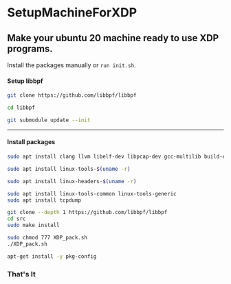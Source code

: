 # SetupMachineForXDP
## Make your ubuntu 20 machine ready to use XDP programs.
Install the packages manually or `run init.sh`.

#### Setup libbpf
``` bash
git clone https://github.com/libbpf/libbpf
```
```bash
cd libbpf
```
```bash
git submodule update --init
```
----------------------------
#### Install packages
``` bash
sudo apt install clang llvm libelf-dev libpcap-dev gcc-multilib build-essential
```

``` bash
sudo apt install linux-tools-$(uname -r)
```

``` bash
sudo apt install linux-headers-$(uname -r)
```

``` bash
sudo apt install linux-tools-common linux-tools-generic
sudo apt install tcpdump
```

``` bash
git clone --depth 1 https://github.com/libbpf/libbpf
cd src
sudo make install
```

``` bash
sudo chmod 777 XDP_pack.sh
./XDP_pack.sh
```

``` bash
apt-get install -y pkg-config
```

### That's It
